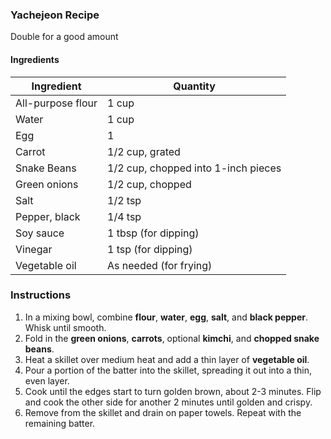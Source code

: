 ### Yachejeon Recipe
Double for a good amount

#### Ingredients

| Ingredient               | Quantity            |
|--------------------------|---------------------|
| All-purpose flour        | 1 cup               |
| Water                    | 1 cup               |
| Egg                      | 1                   |
| Carrot                   | 1/2 cup, grated  |
| Snake Beans              | 1/2 cup, chopped into 1-inch pieces |
| Green onions             | 1/2 cup, chopped          |
| Salt                     | 1/2 tsp             |
| Pepper, black            | 1/4 tsp             |
| Soy sauce                | 1 tbsp (for dipping)|
| Vinegar                  | 1 tsp (for dipping) |
| Vegetable oil            | As needed (for frying)|

### Instructions
1. In a mixing bowl, combine **flour**, **water**, **egg**, **salt**, and **black pepper**. Whisk until smooth.
2. Fold in the **green onions**, **carrots**, optional **kimchi**, and **chopped snake beans**.
3. Heat a skillet over medium heat and add a thin layer of **vegetable oil**.
4. Pour a portion of the batter into the skillet, spreading it out into a thin, even layer.
5. Cook until the edges start to turn golden brown, about 2-3 minutes. Flip and cook the other side for another 2 minutes until golden and crispy.
6. Remove from the skillet and drain on paper towels. Repeat with the remaining batter.
